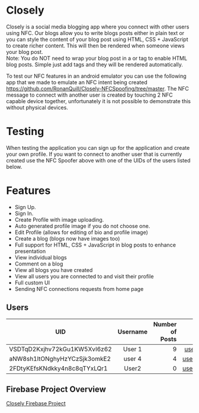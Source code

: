 # Closely
Closely is a social media blogging app where you connect with other users using NFC. Our blogs allow you to write blogs posts either in  plain text or you can style the content of your blog post using HTML, CSS + JavaScript to create richer content. This will then be rendered when someone views your blog post.  
Note: You do NOT need to wrap your blog post in a <HTML> or <BODY> tag to enable HTML blog posts. Simple just add tags and they will be rendered automatically.

To test our NFC features in an android emulator you can use the following app that we made to emulate an NFC intent being created https://github.com/RonanQuill/Closely-NFCSpoofing/tree/master.
The NFC message to connect with another user is created by touching 2 NFC capable device together, unfortunately it is not possible to demonstrate this without physical devices.

# Testing

When testing the application you can sign up for the application and create your own profile. If you want to connect to another user that is currently created use the NFC Spoofer above with one of the UIDs of the users listed below.

# Features
- Sign Up.
- Sign In.
- Create Profile with image uploading.
- Auto generated profile image if you do not choose one.
- Edit Profile (allows for editing of bio and profile image)
- Create a blog (blogs now have images too)
- Full support for HTML, CSS + JavaScript in blog posts to enhance presentation
- View individual blogs
- Comment on a blog
- View all blogs you have created
- View all users you are connected to and visit their profile
- Full custom UI
- Sending NFC connections requests from home page

## Users
| UID        | Username           | Number of Posts  | Email| password
| ------------- |:-------------:| -----:|:--------: | :--------: |
| VSDTqD2Kxjhv72kGu1KW5XvI6z62      | User 1 | 9| user@email.com | password |
| aNW8sh1ltONghyHzYCzSjk3omkE2      | user 4     |   4 |user4@email.com|  password |
| 2FDtyKEfsKNdkky4n8c8qTYxLQr1| User2      |    0 |user1@email.com| password |


## Firebase Project Overview
[Closely Firebase Project](https://console.firebase.google.com/project/closely-34ee4/overview)
